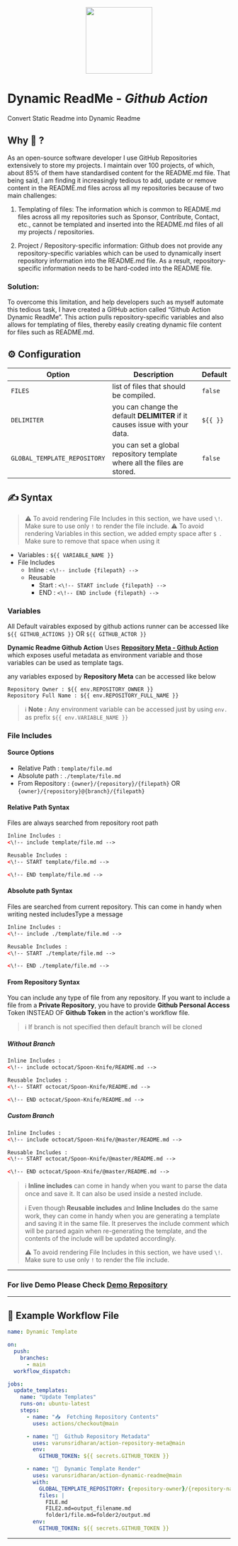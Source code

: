 <p align="center"><img src="https://cdn.svarun.dev/gh/actions.png" width="150px"/></p>

# Dynamic ReadMe - ***Github Action***
 Convert Static Readme into Dynamic Readme 

## Why 🤔 ?
As an open-source software developer I use GitHub Repositories extensively to store my projects. I maintain over 100 projects, of which, about 85% of them have standardised content for the README.md file. That being said, I am finding it increasingly tedious to add, update or remove content in the README.md files across all my repositories because of two main challenges:

1. Templating of files: The information which is common to README.md files across all my repositories such as Sponsor, Contribute, Contact, etc., cannot be templated and inserted into the README.md files of all my projects / repositories.

2. Project / Repository-specific information: Github does not provide any repository-specific variables which can be used to dynamically insert repository information into the README.md file. As a result, repository-specific information needs to be hard-coded into the README file.

### Solution:
To overcome this limitation, and help developers such as myself automate this tedious task, I have created a GitHub action called “Github Action Dynamic ReadMe”. This action pulls repository-specific variables and also allows for templating of files, thereby easily creating dynamic file content for files such as README.md.


## ⚙️ Configuration
| Option | Description | Default |
| --- | --- | --- |
| `FILES` | list of files that should be compiled.  | `false`
| `DELIMITER` | you can change the default **DELIMITER** if it causes issue with your data.  | `$‎{{ }}`
| `GLOBAL_TEMPLATE_REPOSITORY` | you can set a global repository template where all the files are stored. | `false`

## :writing_hand: Syntax 
> :warning: To avoid rendering File Includes in this section, we have used `\!`. Make sure to use only `!` to render the file include.
> :warning: To avoid rendering Variables in this section, we added empty space after `$ `. Make sure to remove that space when using it

* Variables : `$‎{{ VARIABLE_NAME }}`
* File Includes
    * Inline : `<\!-- include {filepath} -->`
    * Reusable
        * Start : `<\!-- START include {filepath} -->`
        * END : `<\!-- END include {filepath} -->`
### Variables
All Default vairables exposed by github actions runner can be accessed like `$‎{{ GITHUB_ACTIONS }}` OR  `$‎{{ GITHUB_ACTOR }}`

**Dynamic Readme Github Action** Uses [**Repository Meta - Github Action**](https://github.com/varunsridharan/action-repository-meta) which 
exposes useful metadata as environment variable and those variables can be used as template tags.

any variables exposed by **Repository Meta** can be accessed like below
```
Repository Owner : $‎{{ env.REPOSITORY_OWNER }}
Repository Full Name : $‎{{ env.REPOSITORY_FULL_NAME }}
```

> :information_source: **Note :** Any environment variable can be accessed just by using `env.` as prefix `$‎{{ env.VARIABLE_NAME }}`

### File Includes
#### Source Options
* Relative Path : `template/file.md`
* Absolute path : `./template/file.md`
* From Repository : `{owner}/{repository}/{filepath}` OR `{owner}/{repository}@{branch}/{filepath}`

#### Relative Path Syntax 
Files are always searched from repository root path
```html
Inline Includes : 
<\!-- include template/file.md -->

Reusable Includes : 
<\!-- START template/file.md -->

<\!-- END template/file.md -->
```

#### Absolute path  Syntax 
Files are searched from current repository. This can come in handy when writing nested includesType a message
```html
Inline Includes : 
<\!-- include ./template/file.md -->

Reusable Includes : 
<\!-- START ./template/file.md -->

<\!-- END ./template/file.md -->
```

#### From Repository  Syntax 
You can include any type of file from any repository. If you want to include a file from a **Private Repository**, you have to provide **Github Personal Access** Token INSTEAD OF **Github Token** in the action's workflow file.
> :information_source: If branch is not specified then default branch will be cloned

##### Without Branch
```html
Inline Includes : 
<\!-- include octocat/Spoon-Knife/README.md -->

Reusable Includes : 
<\!-- START octocat/Spoon-Knife/README.md -->

<\!-- END octocat/Spoon-Knife/README.md -->
```
##### Custom Branch
```html
Inline Includes : 
<\!-- include octocat/Spoon-Knife/@master/README.md -->

Reusable Includes : 
<\!-- START octocat/Spoon-Knife/@master/README.md -->

<\!-- END octocat/Spoon-Knife/@master/README.md -->
```


> :information_source: **Inline includes** can come in handy when you want to parse the data once and save it. It can also be used inside a nested include.
>
> :information_source: Even though **Reusable includes** and **Inline Includes** do the same work, they can come in handy when you are generating a template and saving it in the same file. It preserves the include comment which will be parsed again when re-generating the template, and the contents of the include will be updated accordingly.
>
> :warning: To avoid rendering File Includes in this section, we have used `\!`. Make sure to use only `!` to render the file include.

---
### For live Demo Please Check [Demo Repository](https://github.com/varunsridharan/demo-dynamic-readme)
---

## 🚀 Example Workflow File

```yaml
name: Dynamic Template

on:
  push:
    branches:
      - main
  workflow_dispatch:

jobs:
  update_templates:
    name: "Update Templates"
    runs-on: ubuntu-latest
    steps:
      - name: "📥  Fetching Repository Contents"
        uses: actions/checkout@main

      - name: "💾  Github Repository Metadata"
        uses: varunsridharan/action-repository-meta@main
        env:
          GITHUB_TOKEN: $‎{{ secrets.GITHUB_TOKEN }}

      - name: "💫  Dynamic Template Render"
        uses: varunsridharan/action-dynamic-readme@main
        with:
          GLOBAL_TEMPLATE_REPOSITORY: {repository-owner}/{repository-name}
          files: |
            FILE.md
            FILE2.md=output_filename.md
            folder1/file.md=folder2/output.md
        env:
          GITHUB_TOKEN: $‎{{ secrets.GITHUB_TOKEN }}
```

---

<!-- START readme-templates/changelog.mustache -->

<!-- END readme-templates/changelog.mustache -->


<!-- START readme-templates/contributing.mustache -->

<!-- END readme-templates/contributing.mustache -->

<!-- START readme-templates/license-and-conduct.mustache -->

<!-- END readme-templates/license-and-conduct.mustache -->

<!-- START readme-templates/feedback.mustache -->

<!-- END readme-templates/feedback.mustache -->

<!-- START readme-templates/sponsor.mustache -->

<!-- END readme-templates/sponsor.mustache -->

<!-- START readme-templates/connect-and-say-hi.mustache -->

<!-- END readme-templates/connect-and-say-hi.mustache -->

<!-- START readme-templates/footer.mustache -->

<!-- END readme-templates/footer.mustache -->